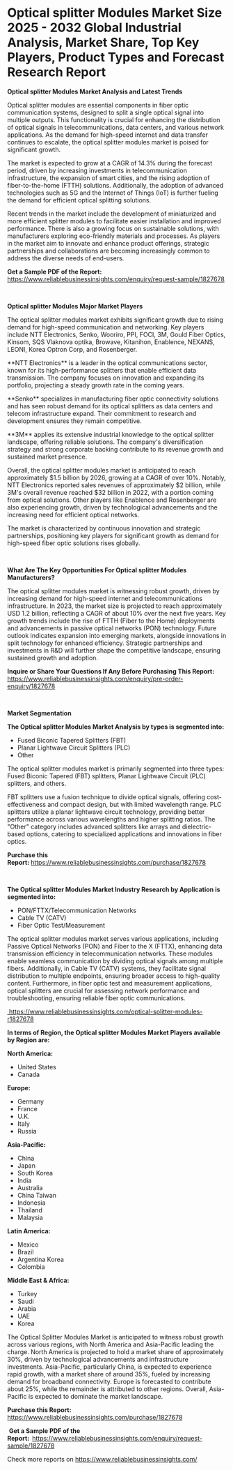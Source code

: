 <p><h1>Optical splitter Modules Market Size 2025 - 2032 Global Industrial Analysis, Market Share, Top Key Players, Product Types and Forecast Research Report</h1></p><p><strong>Optical splitter Modules Market Analysis and Latest Trends</strong></p>
<p><p>Optical splitter modules are essential components in fiber optic communication systems, designed to split a single optical signal into multiple outputs. This functionality is crucial for enhancing the distribution of optical signals in telecommunications, data centers, and various network applications. As the demand for high-speed internet and data transfer continues to escalate, the optical splitter modules market is poised for significant growth. </p><p>The market is expected to grow at a CAGR of 14.3% during the forecast period, driven by increasing investments in telecommunication infrastructure, the expansion of smart cities, and the rising adoption of fiber-to-the-home (FTTH) solutions. Additionally, the adoption of advanced technologies such as 5G and the Internet of Things (IoT) is further fueling the demand for efficient optical splitting solutions.</p><p>Recent trends in the market include the development of miniaturized and more efficient splitter modules to facilitate easier installation and improved performance. There is also a growing focus on sustainable solutions, with manufacturers exploring eco-friendly materials and processes. As players in the market aim to innovate and enhance product offerings, strategic partnerships and collaborations are becoming increasingly common to address the diverse needs of end-users.</p></p>
<p><strong>Get a Sample PDF of the Report:&nbsp;</strong> <a href="https://www.reliablebusinessinsights.com/enquiry/request-sample/1827678?utm_campaign=3288&utm_medium=2&utm_source=Github&utm_content=ia&utm_term=06042025&utm_id=optical-splitter-modules">https://www.reliablebusinessinsights.com/enquiry/request-sample/1827678</a></p>
<p>&nbsp;</p>
<p><strong>Optical splitter Modules Major Market Players</strong></p>
<p><p>The optical splitter modules market exhibits significant growth due to rising demand for high-speed communication and networking. Key players include NTT Electronics, Senko, Wooriro, PPI, FOCI, 3M, Gould Fiber Optics, Kinsom, SQS Vlaknova optika, Browave, Kitanihon, Enablence, NEXANS, LEONI, Korea Optron Corp, and Rosenberger.</p><p>**NTT Electronics** is a leader in the optical communications sector, known for its high-performance splitters that enable efficient data transmission. The company focuses on innovation and expanding its portfolio, projecting a steady growth rate in the coming years.</p><p>**Senko** specializes in manufacturing fiber optic connectivity solutions and has seen robust demand for its optical splitters as data centers and telecom infrastructure expand. Their commitment to research and development ensures they remain competitive.</p><p>**3M** applies its extensive industrial knowledge to the optical splitter landscape, offering reliable solutions. The company's diversification strategy and strong corporate backing contribute to its revenue growth and sustained market presence.</p><p>Overall, the optical splitter modules market is anticipated to reach approximately $1.5 billion by 2026, growing at a CAGR of over 10%. Notably, NTT Electronics reported sales revenues of approximately $2 billion, while 3M's overall revenue reached $32 billion in 2022, with a portion coming from optical solutions. Other players like Enablence and Rosenberger are also experiencing growth, driven by technological advancements and the increasing need for efficient optical networks.</p><p>The market is characterized by continuous innovation and strategic partnerships, positioning key players for significant growth as demand for high-speed fiber optic solutions rises globally.</p></p>
<p>&nbsp;</p>
<p><strong>What Are The Key Opportunities For Optical splitter Modules Manufacturers?</strong></p>
<p><p>The optical splitter modules market is witnessing robust growth, driven by increasing demand for high-speed internet and telecommunications infrastructure. In 2023, the market size is projected to reach approximately USD 1.2 billion, reflecting a CAGR of about 10% over the next five years. Key growth trends include the rise of FTTH (Fiber to the Home) deployments and advancements in passive optical networks (PON) technology. Future outlook indicates expansion into emerging markets, alongside innovations in split technology for enhanced efficiency. Strategic partnerships and investments in R&D will further shape the competitive landscape, ensuring sustained growth and adoption.</p></p>
<p><strong>Inquire or Share Your Questions If Any Before Purchasing This Report:</strong> <a href="https://www.reliablebusinessinsights.com/enquiry/pre-order-enquiry/1827678?utm_campaign=3288&utm_medium=2&utm_source=Github&utm_content=ia&utm_term=06042025&utm_id=optical-splitter-modules">https://www.reliablebusinessinsights.com/enquiry/pre-order-enquiry/1827678</a></p>
<p>&nbsp;</p>
<p><strong>Market Segmentation</strong></p>
<p><strong>The Optical splitter Modules Market Analysis by types is segmented into:</strong></p>
<p><ul><li>Fused Biconic Tapered Splitters (FBT)</li><li>Planar Lightwave Circuit Splitters (PLC)</li><li>Other</li></ul></p>
<p><p>The optical splitter modules market is primarily segmented into three types: Fused Biconic Tapered (FBT) splitters, Planar Lightwave Circuit (PLC) splitters, and others. </p><p>FBT splitters use a fusion technique to divide optical signals, offering cost-effectiveness and compact design, but with limited wavelength range. PLC splitters utilize a planar lightwave circuit technology, providing better performance across various wavelengths and higher splitting ratios. The "Other" category includes advanced splitters like arrays and dielectric-based options, catering to specialized applications and innovations in fiber optics.</p></p>
<p><strong>Purchase this Report:&nbsp;</strong><a href="https://www.reliablebusinessinsights.com/purchase/1827678?utm_campaign=3288&utm_medium=2&utm_source=Github&utm_content=ia&utm_term=06042025&utm_id=optical-splitter-modules">https://www.reliablebusinessinsights.com/purchase/1827678</a></p>
<p>&nbsp;</p>
<p><strong>The Optical splitter Modules Market Industry Research by Application is segmented into:</strong></p>
<p><ul><li>PON/FTTX/Telecommunication Networks</li><li>Cable TV (CATV)</li><li>Fiber Optic Test/Measurement</li></ul></p>
<p><p>The optical splitter modules market serves various applications, including Passive Optical Networks (PON) and Fiber to the X (FTTX), enhancing data transmission efficiency in telecommunication networks. These modules enable seamless communication by dividing optical signals among multiple fibers. Additionally, in Cable TV (CATV) systems, they facilitate signal distribution to multiple endpoints, ensuring broader access to high-quality content. Furthermore, in fiber optic test and measurement applications, optical splitters are crucial for assessing network performance and troubleshooting, ensuring reliable fiber optic communications.</p></p>
<p><a href="https://www.reliablebusinessinsights.com/optical-splitter-modules-r1827678?utm_campaign=3288&utm_medium=2&utm_source=Github&utm_content=ia&utm_term=06042025&utm_id=optical-splitter-modules">&nbsp;https://www.reliablebusinessinsights.com/optical-splitter-modules-r1827678</a></p>
<p><strong>In terms of Region, the Optical splitter Modules Market Players available by Region are:</strong></p>
<p>
    <p> <strong> North America: </strong>
        <ul>
            <li>United States</li>
            <li>Canada</li>
        </ul>
        </p> 
    <p> <strong> Europe: </strong>
        <ul>
            <li>Germany</li>
            <li>France</li>
            <li>U.K.</li>
            <li>Italy</li>
            <li>Russia</li>
        </ul>
        </p> 
    <p> <strong> Asia-Pacific: </strong>
        <ul>
            <li>China</li>
            <li>Japan</li>
            <li>South Korea</li>
            <li>India</li>
            <li>Australia</li>
            <li>China Taiwan</li>
            <li>Indonesia</li>
            <li>Thailand</li>
            <li>Malaysia</li>
        </ul>
        </p> 
    <p> <strong> Latin America: </strong>
        <ul>
            <li>Mexico</li>
            <li>Brazil</li>
            <li>Argentina Korea</li>
            <li>Colombia</li>
        </ul>
        </p> 
    <p> <strong> Middle East & Africa: </strong>
        <ul>
            <li>Turkey</li>
            <li>Saudi</li>
            <li>Arabia</li>
            <li>UAE</li>
            <li>Korea</li>
        </ul>
    </p>
    </p>
<p><p>The Optical Splitter Modules Market is anticipated to witness robust growth across various regions, with North America and Asia-Pacific leading the charge. North America is projected to hold a market share of approximately 30%, driven by technological advancements and infrastructure investments. Asia-Pacific, particularly China, is expected to experience rapid growth, with a market share of around 35%, fueled by increasing demand for broadband connectivity. Europe is forecasted to contribute about 25%, while the remainder is attributed to other regions. Overall, Asia-Pacific is expected to dominate the market landscape.</p></p>
<p><strong>Purchase this Report: </strong><a href="https://www.reliablebusinessinsights.com/purchase/1827678?utm_campaign=3288&utm_medium=2&utm_source=Github&utm_content=ia&utm_term=06042025&utm_id=optical-splitter-modules">https://www.reliablebusinessinsights.com/purchase/1827678</a></p>
<p>&nbsp;<strong>Get a Sample PDF of the Report:&nbsp;&nbsp;</strong><a href="https://www.reliablebusinessinsights.com/enquiry/request-sample/1827678?utm_campaign=3288&utm_medium=2&utm_source=Github&utm_content=ia&utm_term=06042025&utm_id=optical-splitter-modules">https://www.reliablebusinessinsights.com/enquiry/request-sample/1827678</a></p>
<p><strong></strong></p>
<p>Check more reports on <a href="https://www.reliablebusinessinsights.com/?utm_campaign=3288&utm_medium=2&utm_source=Github&utm_content=ia&utm_term=06042025&utm_id=optical-splitter-modules">https://www.reliablebusinessinsights.com/</a></p>